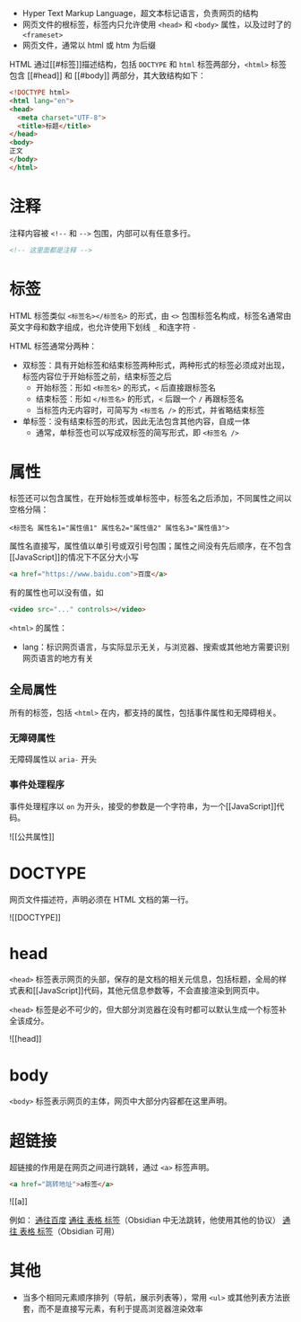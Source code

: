 - Hyper Text Markup Language，超文本标记语言，负责网页的结构
- 网页文件的根标签，标签内只允许使用 `<head>` 和 `<body>` 属性，以及过时了的 `<frameset>`
- 网页文件，通常以 html 或 htm 为后缀

HTML 通过[[#标签]]描述结构，包括 `DOCTYPE` 和  `html` 标签两部分，`<html>` 标签包含 [[#head]] 和 [[#body]] 两部分，其大致结构如下：

```html
<!DOCTYPE html>  
<html lang="en">  
<head>  
  <meta charset="UTF-8">  
  <title>标题</title>  
</head>  
<body>  
正文
</body>  
</html>
```

# 注释

注释内容被 `<!--` 和 `-->` 包围，内部可以有任意多行。

```HTML
<!-- 这里面都是注释 -->
```

# 标签

HTML 标签类似 `<标签名></标签名>` 的形式，由 `<>` 包围标签名构成，标签名通常由英文字母和数字组成，也允许使用下划线 `_` 和连字符 `-`

HTML 标签通常分两种：
- 双标签：具有开始标签和结束标签两种形式，两种形式的标签必须成对出现，标签内容位于开始标签之前，结束标签之后
	- 开始标签：形如 `<标签名>` 的形式，`<` 后直接跟标签名
	- 结束标签：形如 `</标签名>` 的形式，`<` 后跟一个 `/` 再跟标签名
	- 当标签内无内容时，可简写为 `<标签名 />` 的形式，并省略结束标签
- 单标签：没有结束标签的形式，因此无法包含其他内容，自成一体
	- 通常，单标签也可以写成双标签的简写形式，即 `<标签名 />`

# 属性

标签还可以包含属性，在开始标签或单标签中，标签名之后添加，不同属性之间以空格分隔：

`<标签名 属性名1="属性值1" 属性名2="属性值2" 属性名3="属性值3">`

属性名直接写，属性值以单引号或双引号包围；属性之间没有先后顺序，在不包含[[JavaScript]]的情况下不区分大小写

```HTML
<a href="https://www.baidu.com">百度</a>
```

有的属性也可以没有值，如

```HTML
<video src="..." controls></video>
```

`<html>` 的属性：
- lang：标识网页语言，与实际显示无关，与浏览器、搜索或其他地方需要识别网页语言的地方有关

## 全局属性

所有的标签，包括 `<html>` 在内，都支持的属性，包括事件属性和无障碍相关。

### 无障碍属性

无障碍属性以 `aria-` 开头

### 事件处理程序

事件处理程序以 `on`  为开头，接受的参数是一个字符串，为一个[[JavaScript]]代码。

![[公共属性]]

# DOCTYPE

网页文件描述符，声明必须在 HTML 文档的第一行。

![[DOCTYPE]]

# head

`<head>` 标签表示网页的头部，保存的是文档的相关元信息，包括标题，全局的样式表和[[JavaScript]]代码，其他元信息参数等，不会直接渲染到网页中。

`<head>` 标签是必不可少的，但大部分浏览器在没有时都可以默认生成一个标签补全该成分。

![[head]]

# body

`<body>` 标签表示网页的主体，网页中大部分内容都在这里声明。

# 超链接

超链接的作用是在网页之间进行跳转，通过 `<a>` 标签声明。

```HTML
<a href="跳转地址">a标签</a>
```

![[a]]

例如：
<a href="https://www.baidu.com">通往百度</a>
<a href="./表格.md">通往 表格 标签</a>（Obsidian 中无法跳转，他使用其他的协议）
<a href="obsidian://open?vault=Web&file=HTML%2F%E8%A1%A8%E6%A0%BC">通往 表格 标签</a>（Obsidian 可用）

# 其他

- 当多个相同元素顺序排列（导航，展示列表等），常用 `<ul>` 或其他列表方法嵌套，而不是直接写元素，有利于提高浏览器渲染效率